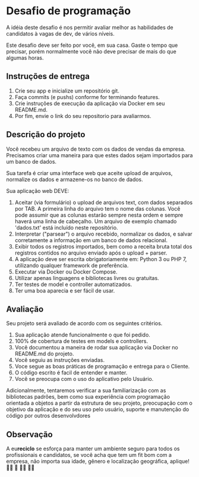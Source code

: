 # Desafio de programação
A idéia deste desafio é nos permitir avaliar melhor as habilidades de candidatos à vagas de dev, de vários níveis.

Este desafio deve ser feito por você, em sua casa. Gaste o tempo que precisar, porém normalmente você não deve precisar de mais do que algumas horas.

## Instruções de entrega
1. Crie seu app e inicialize um repositório git.
2. Faça commits (e pushs) conforme for terminando features.
3. Crie instruções de execução da aplicação via Docker em seu README.md.
4. Por fim, envie o link do seu repositorio para avaliarmos.

## Descrição do projeto
Você recebeu um arquivo de texto com os dados de vendas da empresa. Precisamos criar uma maneira para que estes dados sejam importados para um banco de dados.

Sua tarefa é criar uma interface web que aceite upload de arquivos, normalize os dados e armazene-os no banco de dados.

Sua aplicação web DEVE:

1. Aceitar (via formulário) o upload de arquivos text, com dados separados por TAB. A primeira linha do arquivo tem o nome das colunas. Você pode assumir que as colunas estarão sempre nesta ordem e sempre haverá uma linha de cabeçalho. Um arquivo de exemplo chamado 'dados.txt' está incluído neste repositório.
2. Interpretar ("parsear") o arquivo recebido, normalizar os dados, e salvar corretamente a informação em um banco de dados relacional.
3. Exibir todos os registros importados, bem como a receita bruta total dos registros contidos no arquivo enviado após o upload + parser.
4. A aplicação deve ser escrita obrigatoriamente em: Python 3 ou PHP 7, utilizando qualquer framework de preferência.
5. Executar via Docker ou Docker Compose.
6. Utilizar apenas linguagens e bibliotecas livres ou gratuitas.
6. Ter testes de model e controller automatizados.
7. Ter uma boa aparecia e ser fácil de usar.

## Avaliação
Seu projeto será avaliado de acordo com os seguintes critérios.

1. Sua aplicação atende funcionalmente o que foi pedido.
2. 100% de cobertura de testes em models e controllers.
3. Você documentou a maneira de rodar sua aplicação via Docker no README.md do projeto.
4. Você seguiu as instruções enviadas.
5. Voce segue as boas práticas de programação e entrega para o Cliente.
6. O código escrito é facil de entender e manter.
7. Você se preocupa com o uso do aplicativo pelo Usuário.

Adicionalmente, tentaremos verificar a sua familiarização com as bibliotecas padrões, bem como sua experiência com programação orientada a objetos a partir da estrutura de seu projeto, preocupação com o objetivo da aplicação e do seu uso pelo usuário, suporte e manutenção do código por outros desenvolvdores

## Observação
A eu**reciclo** se esforça para manter um ambiente seguro para todos os profissionais e candidatos, se você acha que tem um fit bom com a empresa, não importa sua idade, gênero e localização geográfica, aplique! :rainbow_flag: :brown_heart: :curly_haired_woman: :person_white_hair:
